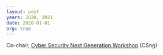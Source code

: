 ```yaml
---
layout: post
years: 2020, 2021
date: 2020-01-01
org: true
---
```


Co-chair, [Cyber Security Next Generation Workshop](https://csng.nl/?q=event) (CSng) 
